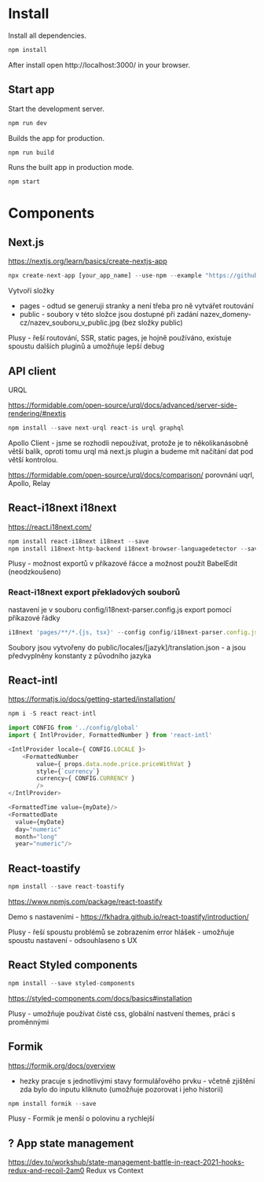 # Install 
Install all dependencies.
```javascript
npm install
```

After install open http://localhost:3000/ in your browser.

## Start app

Start the development server.
```javascript
npm run dev
```

Builds the app for production.
```javascript
npm run build
```

Runs the built app in production mode.
```javascript
npm start
```


# Components

## Next.js
https://nextjs.org/learn/basics/create-nextjs-app
```javascript
npx create-next-app [your_app_name] --use-npm --example "https://github.com/vercel/next-learn-starter/tree/master/learn-starter"
```

Vytvoří složky
- pages - odtud se generuji stranky a není třeba pro ně vytvářet routování
- public - soubory v této složce jsou dostupné při zadání nazev_domeny-cz/nazev_souboru_v_public.jpg (bez složky public)

Plusy - řeší routování, SSR, static pages, je hojně používáno, existuje spoustu dalších pluginů a umožňuje lepší debug

## API client 
URQL

https://formidable.com/open-source/urql/docs/advanced/server-side-rendering/#nextjs

```javascript
npm install --save next-urql react-is urql graphql
```

Apollo Client - jsme se rozhodli nepoužívat, protože je to několikanásobně větší balík, oproti tomu urql má next.js plugin a budeme mít načítání dat pod větší kontrolou.

https://formidable.com/open-source/urql/docs/comparison/ porovnání uqrl, Apollo, Relay

## React-i18next i18next
https://react.i18next.com/

```javascript
npm install react-i18next i18next --save
npm install i18next-http-backend i18next-browser-languagedetector --save
```
Plusy - možnost exportů v příkazové řácce a možnost použít BabelEdit (neodzkoušeno)

### React-i18next export překladových souborů
nastavení je v souboru config/i18next-parser.config.js
export pomocí příkazové řádky
```javascript
i18next 'pages/**/*.{js, tsx}' --config config/i18next-parser.config.js
```
Soubory jsou vytvořeny do public/locales/[jazyk]/translation.json - a jsou předvyplněny konstanty z původního jazyka

## React-intl
https://formatjs.io/docs/getting-started/installation/

```javascript
npm i -S react react-intl
```


```javascript
import CONFIG from '../config/global'
import { IntlProvider, FormattedNumber } from 'react-intl'

<IntlProvider locale={ CONFIG.LOCALE }>
    <FormattedNumber
        value={ props.data.node.price.priceWithVat }
        style={`currency`}
        currency={ CONFIG.CURRENCY }
        />
</IntlProvider>

<FormattedTime value={myDate}/>
<FormattedDate
  value={myDate}
  day="numeric"
  month="long"
  year="numeric"/>

```


## React-toastify
```javascript
npm install --save react-toastify
```
https://www.npmjs.com/package/react-toastify

Demo s nastaveními - https://fkhadra.github.io/react-toastify/introduction/

Plusy - řeší spoustu problémů se zobrazením error hlášek - umožňuje spoustu nastavení - odsouhlaseno s UX


## React Styled components
```javascript
npm install --save styled-components
```
https://styled-components.com/docs/basics#installation

Plusy - umožňuje používat čisté css, globální nastvení themes, práci s proměnnými 


## Formik
https://formik.org/docs/overview

- hezky pracuje s jednotlivými stavy formulářového prvku - včetně zjištění zda bylo do inputu kliknuto (umožňuje pozorovat i jeho historii)

```javascript
npm install formik --save
```
Plusy - Formik je menší o polovinu a rychlejší

## ? App state management

https://dev.to/workshub/state-management-battle-in-react-2021-hooks-redux-and-recoil-2am0
Redux vs Context



